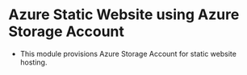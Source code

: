 # Azure Static Website using Azure Storage Account
- This module provisions Azure Storage Account for static website hosting.
